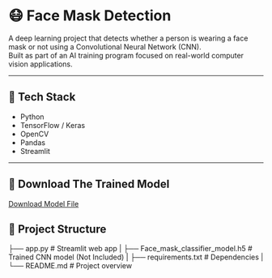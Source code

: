 # 😷 Face Mask Detection

A deep learning project that detects whether a person is wearing a face mask or not using a Convolutional Neural Network (CNN).  
Built as part of an AI training program focused on real-world computer vision applications.

---

## 🔧 Tech Stack

- Python  
- TensorFlow / Keras  
- OpenCV  
- Pandas  
- Streamlit  

---
## 🔗 Download The Trained Model
[Download Model File](https://drive.google.com/file/d/1Kec7m1qPjZsCJbXPC_XqZhN4-aNNies2/view)

## 📁 Project Structure


├── app.py  # Streamlit web app
|
├── Face_mask_classifier_model.h5  # Trained CNN model (Not Included)
|
├── requirements.txt             # Dependencies
|
└── README.md                    # Project overview

